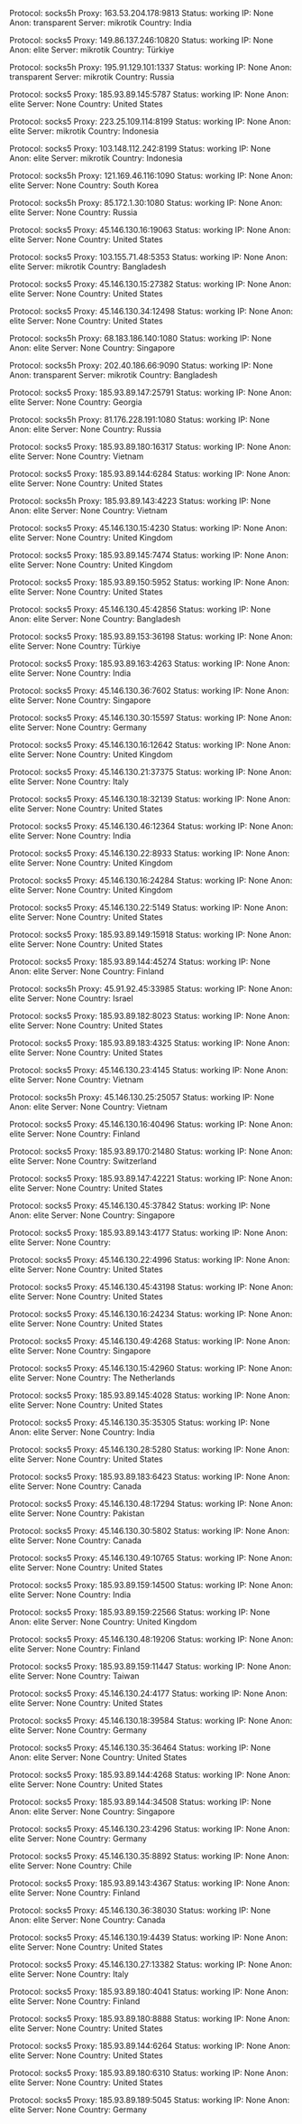 Protocol: socks5h
Proxy: 163.53.204.178:9813
Status: working
IP: None
Anon: transparent
Server: mikrotik
Country: India

Protocol: socks5
Proxy: 149.86.137.246:10820
Status: working
IP: None
Anon: elite
Server: mikrotik
Country: Türkiye

Protocol: socks5h
Proxy: 195.91.129.101:1337
Status: working
IP: None
Anon: transparent
Server: mikrotik
Country: Russia

Protocol: socks5
Proxy: 185.93.89.145:5787
Status: working
IP: None
Anon: elite
Server: None
Country: United States

Protocol: socks5
Proxy: 223.25.109.114:8199
Status: working
IP: None
Anon: elite
Server: mikrotik
Country: Indonesia

Protocol: socks5
Proxy: 103.148.112.242:8199
Status: working
IP: None
Anon: elite
Server: mikrotik
Country: Indonesia

Protocol: socks5h
Proxy: 121.169.46.116:1090
Status: working
IP: None
Anon: elite
Server: None
Country: South Korea

Protocol: socks5h
Proxy: 85.172.1.30:1080
Status: working
IP: None
Anon: elite
Server: None
Country: Russia

Protocol: socks5
Proxy: 45.146.130.16:19063
Status: working
IP: None
Anon: elite
Server: None
Country: United States

Protocol: socks5
Proxy: 103.155.71.48:5353
Status: working
IP: None
Anon: elite
Server: mikrotik
Country: Bangladesh

Protocol: socks5
Proxy: 45.146.130.15:27382
Status: working
IP: None
Anon: elite
Server: None
Country: United States

Protocol: socks5
Proxy: 45.146.130.34:12498
Status: working
IP: None
Anon: elite
Server: None
Country: United States

Protocol: socks5h
Proxy: 68.183.186.140:1080
Status: working
IP: None
Anon: elite
Server: None
Country: Singapore

Protocol: socks5h
Proxy: 202.40.186.66:9090
Status: working
IP: None
Anon: transparent
Server: mikrotik
Country: Bangladesh

Protocol: socks5
Proxy: 185.93.89.147:25791
Status: working
IP: None
Anon: elite
Server: None
Country: Georgia

Protocol: socks5h
Proxy: 81.176.228.191:1080
Status: working
IP: None
Anon: elite
Server: None
Country: Russia

Protocol: socks5
Proxy: 185.93.89.180:16317
Status: working
IP: None
Anon: elite
Server: None
Country: Vietnam

Protocol: socks5
Proxy: 185.93.89.144:6284
Status: working
IP: None
Anon: elite
Server: None
Country: United States

Protocol: socks5h
Proxy: 185.93.89.143:4223
Status: working
IP: None
Anon: elite
Server: None
Country: Vietnam

Protocol: socks5
Proxy: 45.146.130.15:4230
Status: working
IP: None
Anon: elite
Server: None
Country: United Kingdom

Protocol: socks5
Proxy: 185.93.89.145:7474
Status: working
IP: None
Anon: elite
Server: None
Country: United Kingdom

Protocol: socks5
Proxy: 185.93.89.150:5952
Status: working
IP: None
Anon: elite
Server: None
Country: United States

Protocol: socks5
Proxy: 45.146.130.45:42856
Status: working
IP: None
Anon: elite
Server: None
Country: Bangladesh

Protocol: socks5
Proxy: 185.93.89.153:36198
Status: working
IP: None
Anon: elite
Server: None
Country: Türkiye

Protocol: socks5
Proxy: 185.93.89.163:4263
Status: working
IP: None
Anon: elite
Server: None
Country: India

Protocol: socks5
Proxy: 45.146.130.36:7602
Status: working
IP: None
Anon: elite
Server: None
Country: Singapore

Protocol: socks5
Proxy: 45.146.130.30:15597
Status: working
IP: None
Anon: elite
Server: None
Country: Germany

Protocol: socks5
Proxy: 45.146.130.16:12642
Status: working
IP: None
Anon: elite
Server: None
Country: United Kingdom

Protocol: socks5
Proxy: 45.146.130.21:37375
Status: working
IP: None
Anon: elite
Server: None
Country: Italy

Protocol: socks5
Proxy: 45.146.130.18:32139
Status: working
IP: None
Anon: elite
Server: None
Country: United States

Protocol: socks5
Proxy: 45.146.130.46:12364
Status: working
IP: None
Anon: elite
Server: None
Country: India

Protocol: socks5
Proxy: 45.146.130.22:8933
Status: working
IP: None
Anon: elite
Server: None
Country: United Kingdom

Protocol: socks5
Proxy: 45.146.130.16:24284
Status: working
IP: None
Anon: elite
Server: None
Country: United Kingdom

Protocol: socks5
Proxy: 45.146.130.22:5149
Status: working
IP: None
Anon: elite
Server: None
Country: United States

Protocol: socks5
Proxy: 185.93.89.149:15918
Status: working
IP: None
Anon: elite
Server: None
Country: United States

Protocol: socks5
Proxy: 185.93.89.144:45274
Status: working
IP: None
Anon: elite
Server: None
Country: Finland

Protocol: socks5h
Proxy: 45.91.92.45:33985
Status: working
IP: None
Anon: elite
Server: None
Country: Israel

Protocol: socks5
Proxy: 185.93.89.182:8023
Status: working
IP: None
Anon: elite
Server: None
Country: United States

Protocol: socks5
Proxy: 185.93.89.183:4325
Status: working
IP: None
Anon: elite
Server: None
Country: United States

Protocol: socks5
Proxy: 45.146.130.23:4145
Status: working
IP: None
Anon: elite
Server: None
Country: Vietnam

Protocol: socks5h
Proxy: 45.146.130.25:25057
Status: working
IP: None
Anon: elite
Server: None
Country: Vietnam

Protocol: socks5
Proxy: 45.146.130.16:40496
Status: working
IP: None
Anon: elite
Server: None
Country: Finland

Protocol: socks5
Proxy: 185.93.89.170:21480
Status: working
IP: None
Anon: elite
Server: None
Country: Switzerland

Protocol: socks5
Proxy: 185.93.89.147:42221
Status: working
IP: None
Anon: elite
Server: None
Country: United States

Protocol: socks5
Proxy: 45.146.130.45:37842
Status: working
IP: None
Anon: elite
Server: None
Country: Singapore

Protocol: socks5
Proxy: 185.93.89.143:4177
Status: working
IP: None
Anon: elite
Server: None
Country: 

Protocol: socks5
Proxy: 45.146.130.22:4996
Status: working
IP: None
Anon: elite
Server: None
Country: United States

Protocol: socks5
Proxy: 45.146.130.45:43198
Status: working
IP: None
Anon: elite
Server: None
Country: United States

Protocol: socks5
Proxy: 45.146.130.16:24234
Status: working
IP: None
Anon: elite
Server: None
Country: United States

Protocol: socks5
Proxy: 45.146.130.49:4268
Status: working
IP: None
Anon: elite
Server: None
Country: Singapore

Protocol: socks5
Proxy: 45.146.130.15:42960
Status: working
IP: None
Anon: elite
Server: None
Country: The Netherlands

Protocol: socks5
Proxy: 185.93.89.145:4028
Status: working
IP: None
Anon: elite
Server: None
Country: United States

Protocol: socks5
Proxy: 45.146.130.35:35305
Status: working
IP: None
Anon: elite
Server: None
Country: India

Protocol: socks5
Proxy: 45.146.130.28:5280
Status: working
IP: None
Anon: elite
Server: None
Country: United States

Protocol: socks5
Proxy: 185.93.89.183:6423
Status: working
IP: None
Anon: elite
Server: None
Country: Canada

Protocol: socks5
Proxy: 45.146.130.48:17294
Status: working
IP: None
Anon: elite
Server: None
Country: Pakistan

Protocol: socks5
Proxy: 45.146.130.30:5802
Status: working
IP: None
Anon: elite
Server: None
Country: Canada

Protocol: socks5
Proxy: 45.146.130.49:10765
Status: working
IP: None
Anon: elite
Server: None
Country: United States

Protocol: socks5
Proxy: 185.93.89.159:14500
Status: working
IP: None
Anon: elite
Server: None
Country: India

Protocol: socks5
Proxy: 185.93.89.159:22566
Status: working
IP: None
Anon: elite
Server: None
Country: United Kingdom

Protocol: socks5
Proxy: 45.146.130.48:19206
Status: working
IP: None
Anon: elite
Server: None
Country: Finland

Protocol: socks5
Proxy: 185.93.89.159:11447
Status: working
IP: None
Anon: elite
Server: None
Country: Taiwan

Protocol: socks5
Proxy: 45.146.130.24:4177
Status: working
IP: None
Anon: elite
Server: None
Country: United States

Protocol: socks5
Proxy: 45.146.130.18:39584
Status: working
IP: None
Anon: elite
Server: None
Country: Germany

Protocol: socks5
Proxy: 45.146.130.35:36464
Status: working
IP: None
Anon: elite
Server: None
Country: United States

Protocol: socks5
Proxy: 185.93.89.144:4268
Status: working
IP: None
Anon: elite
Server: None
Country: United States

Protocol: socks5
Proxy: 185.93.89.144:34508
Status: working
IP: None
Anon: elite
Server: None
Country: Singapore

Protocol: socks5
Proxy: 45.146.130.23:4296
Status: working
IP: None
Anon: elite
Server: None
Country: Germany

Protocol: socks5
Proxy: 45.146.130.35:8892
Status: working
IP: None
Anon: elite
Server: None
Country: Chile

Protocol: socks5
Proxy: 185.93.89.143:4367
Status: working
IP: None
Anon: elite
Server: None
Country: Finland

Protocol: socks5
Proxy: 45.146.130.36:38030
Status: working
IP: None
Anon: elite
Server: None
Country: Canada

Protocol: socks5
Proxy: 45.146.130.19:4439
Status: working
IP: None
Anon: elite
Server: None
Country: United States

Protocol: socks5
Proxy: 45.146.130.27:13382
Status: working
IP: None
Anon: elite
Server: None
Country: Italy

Protocol: socks5
Proxy: 185.93.89.180:4041
Status: working
IP: None
Anon: elite
Server: None
Country: Finland

Protocol: socks5
Proxy: 185.93.89.180:8888
Status: working
IP: None
Anon: elite
Server: None
Country: United States

Protocol: socks5
Proxy: 185.93.89.144:6264
Status: working
IP: None
Anon: elite
Server: None
Country: United States

Protocol: socks5
Proxy: 185.93.89.180:6310
Status: working
IP: None
Anon: elite
Server: None
Country: United States

Protocol: socks5
Proxy: 185.93.89.189:5045
Status: working
IP: None
Anon: elite
Server: None
Country: Germany

